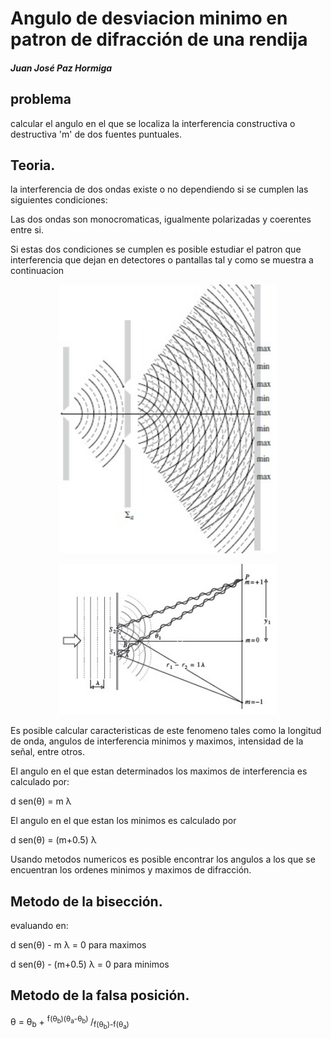 # Angulo de desviacion minimo en patron de difracción de una rendija
##### *Juan José Paz Hormiga*
## problema
calcular el angulo en el que se localiza la interferencia constructiva o destructiva 'm' de dos fuentes puntuales.

## Teoria.

la interferencia de dos ondas existe o no dependiendo si se cumplen las siguientes condiciones:

Las dos ondas son monocromaticas, igualmente polarizadas y coerentes entre si.

Si estas dos condiciones se cumplen es posible estudiar el patron que interferencia que dejan en detectores o pantallas tal y como se muestra a continuacion


<p align="center">
  <img src="https://github.com/Juanpaz0411/problema1/blob/master/imagenes/WhatsApp%20Image%202023-09-13%20at%206.31.57%20PM.jpeg" alt="portada" width="350" />
  <br>
</p>

<p align="center">
  <img src="https://github.com/Juanpaz0411/problema1/blob/master/imagenes/WhatsApp%20Image%202023-09-13%20at%206.15.59%20PM.jpeg" alt="portada" width="350" />
  <br>
</p>

Es posible calcular caracteristicas de este fenomeno tales como la longitud de onda, angulos de interferencia minimos y maximos, intensidad de la señal, entre otros.

El angulo en el que estan determinados los maximos de interferencia es calculado por:

d sen(θ) = m λ

El angulo en el que estan los minimos es calculado por 

d sen(θ) = (m+0.5) λ

Usando metodos numericos es posible encontrar los angulos a los que se encuentran los ordenes minimos y maximos de difracción.

## Metodo de la bisección.
evaluando en:

d sen(θ) - m λ = 0 para maximos 

d sen(θ) - (m+0.5) λ = 0 para minimos


## Metodo de la falsa posición.
θ = θ<sub>b</sub> + <sup>f(θ<sub>b</sub>)(θ<sub>a</sub>-θ<sub>b</sub>)  </sup>/<sub>f(θ<sub>b</sub>)-f(θ<sub>a</sub>)</sub>
